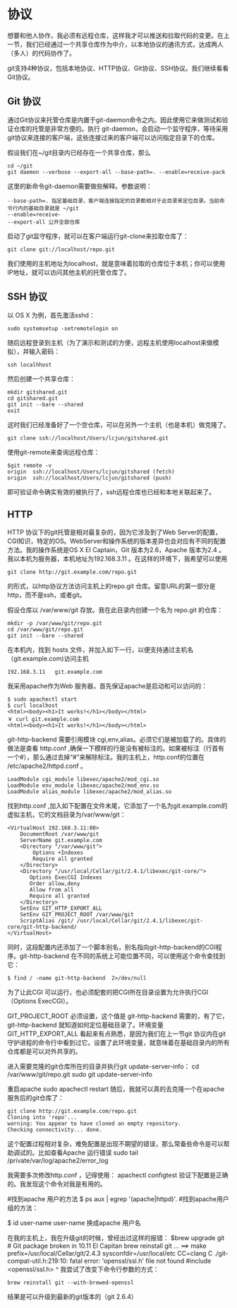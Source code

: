 # 协议

想要和他人协作，我必须有远程仓库，这样我才可以推送和拉取代码的变更。在上一节，我们已经通过一个共享仓库作为中介，以本地协议的通讯方式，达成两人（多人）的代码协作了。

git支持4种协议，包括本地协议、HTTP协议、Git协议、SSH协议。我们继续看看Git协议。

## Git 协议

通过Git协议来托管仓库是内置于git-daemon命令之内。因此使用它来做测试和验证仓库的托管是非常方便的。执行 git-daemon，会启动一个监守程序，等待采用git协议来连接的客户端，这些连接过来的客户端可以访问指定目录下的仓库。

假设我们在~/git目录内已经存在一个共享仓库，那么


    cd ~/git
    git daemon --verbose --export-all --base-path=. --enable=receive-pack

这里的新命令git-daemon需要做些解释。参数说明：

    --base-path=. 指定基础目录，客户端连接指定的目录都相对于此目录来定位目录。当前命令行内的基础目录就是 ~/git 
    --enable=receive-
    --export-all 公开全部仓库

启动了git监守程序，就可以在客户端运行git-clone来拉取仓库了：

	git clone git://localhost/repo.git

我们使用的主机地址为localhost，就是意味着拉取的仓库位于本机；你可以使用IP地址，就可以访问其他主机的托管仓库了。

## SSH 协议

以 OS X 为例，首先激活sshd：

	sudo systemsetup -setremotelogin on

随后远程登录到主机（为了演示和测试的方便，远程主机使用localhost来做模拟），并输入密码：

	ssh localhhost

然后创建一个共享仓库：

	mkdir gitshared.git
	cd gitshared.git
	git init --bare --shared
	exit

这时我们已经准备好了一个空仓库，可以在另外一个主机（也是本机）做克隆了。

	git clone ssh://localhost/Users/lcjun/gitshared.git

使用git-remote来查询远程仓库：

 	$git remote -v
	origin	ssh://localhost/Users/lcjun/gitshared (fetch)
	origin	ssh://localhost/Users/lcjun/gitshared (push)

即可验证命令确实有效的被执行了，ssh远程仓库也已经和本地关联起来了。

## HTTP

HTTP 协议下的git托管是相对最复杂的，因为它涉及到了Web Server的配置，CGI知识，特定的OS。WebServer和操作系统的版本差异也会对应有不同的配置方法。我的操作系统是OS X EI Captain，Git 版本为2.6，Apache 版本为2.4 。我以本机为服务器，本机地址为192.168.3.11 。在这样的环境下，我希望可以使用

    git clone http://git.example.com/repo.git 

的形式，以http协议方法访问主机上的repo.git 仓库。留意URL的第一部分是http，而不是ssh，或者git。

假设仓库以 /var/www/git 存放。我在此目录内创建一个名为 repo.git 的仓库：

    mkdir -p /var/www/git/repo.git
    cd /var/www/git/repo.git
    git init --bare --shared
在本机内，找到 hosts 文件，并加入如下一行，以便支持通过主机名（git.example.com)访问主机

    192.168.3.11   git.example.com
    
我采用apache作为Web 服务器，首先保证apache是启动和可以访问的：

    $ sudo apachectl start
    $ curl localhost
    <html><body><h1>It works!</h1></body></html>
    ￥ curl git.example.com
    <html><body><h1>It works!</h1></body></html>
        
git-http-backend 需要引用模块 cgi,env,alias。必须它们是被加载了的。具体的做法是查看 http.conf ,确保一下模样的行是没有被标注的。如果被标注（行首有一个#），那么通过去掉“#”来解除标注。我的主机上，http.conf的位置在 /etc/apache2/httpd.conf 。

    LoadModule cgi_module libexec/apache2/mod_cgi.so
    LoadModule env_module libexec/apache2/mod_env.so
    LoadModule alias_module libexec/apache2/mod_alias.so

找到http.conf ,加入如下配置在文件末尾，它添加了一个名为git.example.com的虚拟主机，它的文档目录为/var/www/git：

    <VirtualHost 192.168.3.11:80>
        DocumentRoot /var/www/git
        ServerName git.example.com
        <Directory "/var/www/git">
            Options +Indexes
            Require all granted
        </Directory>
        <Directory "/usr/local/Cellar/git/2.4.1/libexec/git-core/">
           Options ExecCGI Indexes
           Order allow,deny
           Allow from all
           Require all granted
        </Directory>
        SetEnv GIT_HTTP_EXPORT_ALL
        SetEnv GIT_PROJECT_ROOT /var/www/git
        ScriptAlias /git/ /usr/local/Cellar/git/2.4.1/libexec/git-core/git-http-backend/
    </VirtualHost>

同时，这段配置内还添加了一个脚本别名，别名指向git-http-backend的CGI程序。git-http-backend 在不同的系统上可能位置不同，可以使用这个命令查找到它：

    $ find / -name git-http-backend  2>/dev/null
    
为了让此CGI 可以运行，也必须配套的把CGI所在目录设置为允许执行CGI（Options ExecCGI）。

GIT_PROJECT_ROOT 必须设置，这个值是 git-http-backend 需要的，有了它，git-http-backend 就知道如何定位基础目录了。环境变量 GIT_HTTP_EXPORT_ALL 看起来有点熟悉，是因为我们在上一节git 协议内在git守护进程的命令行中看到过它。设置了此环境变量，就意味着在基础目录内的所有仓库都是可以对外共享的。


进入需要克隆的git仓库所在的目录并执行git update-server-info：
       cd /var/www/git/repo.git 
       sudo git update-server-info
        
重启apache
    sudo apachectl restart
随后，我就可以真的去克隆一个在apache服务后的git仓库了：
    
    git clone http://git.example.com/repo.git
    Cloning into 'repo'...
    warning: You appear to have cloned an empty repository.
    Checking connectivity... done.
    

这个配置过程相对复杂，难免配置是出现不期望的错误，那么常备些命令是可以帮助调试的。比如查看Apache 运行错误
    sudo tail /private/var/log/apache2/error_log

我需要多次修改http.conf ，记得使用：
     apachectl configtest
验证下配置是正确的。我发现这个命令对我是有用的。

#找到apache 用户的方法
 $ ps aux | egrep '(apache|httpd)'. 
#找到apache用户组的方法：

$ id user-name
user-name 换成apache 用户名

在我的主机上，我在升级git的时候，曾经出过这样的报错：
    $brew upgrade git
    # Git package broken in 10.11 El Capitan
    brew reinstall git
    ...
    ==> make prefix=/usr/local/Cellar/git/2.4.3 sysconfdir=/usr/local/etc CC=clang C
    ./git-compat-util.h:219:10: fatal error: 'openssl/ssl.h' file not found
    #include <openssl/ssl.h>
            ^
我尝试了改变下命令行参数的方式：

    brew reinstall git --with-brewed-openssl
结果是可以升级到最新的git版本的（git 2.6.4）

